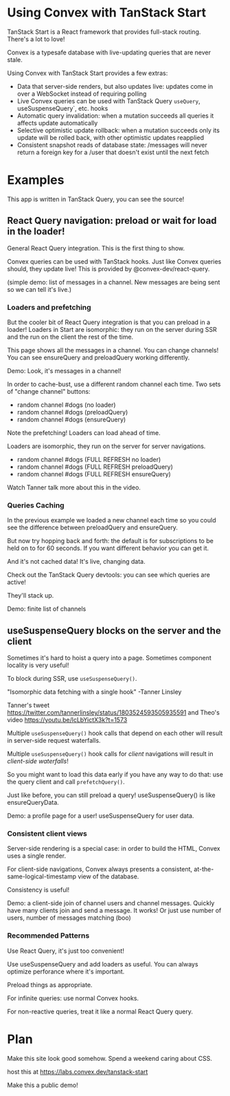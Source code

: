 # Using Convex with TanStack Start

TanStack Start is a React framework that provides full-stack routing. There's a lot to love!

Convex is a typesafe database with live-updating queries that are never stale.

Using Convex with TanStack Start provides a few extras:

- Data that server-side renders, but also updates live: updates come in over a WebSocket instead of requiring polling
- Live Convex queries can be used with TanStack Query `useQuery`, useSuspenseQuery`, etc. hooks
- Automatic query invalidation: when a mutation succeeds all queries it affects update automatically
- Selective optimistic update rollback: when a mutation succeeds only its update will be rolled back, with other optimistic updates reapplied
- Consistent snapshot reads of database state: /messages will never return a foreign key for a /user that doesn't exist until the next fetch

# Examples

This app is written in TanStack Query, you can see the source!

## React Query navigation: preload or wait for load in the loader!

General React Query integration. This is the first thing to show.

Convex queries can be used with TanStack hooks. Just like Convex queries should,
they update live! This is provided by @convex-dev/react-query.

(simple demo: list of messages in a channel. New messages are being sent so we can tell it's live.)

### Loaders and prefetching

But the cooler bit of React Query integration is that you can preload in a loader!
Loaders in Start are isomorphic:
they run on the server during SSR and the run on the client the rest of the time.

This page shows all the messages in a channel. You can change channels!
You can see ensureQuery and preloadQuery working differently.

Demo: Look, it's messages in a channel!

In order to cache-bust, use a different random channel each time.
Two sets of "change channel" buttons:

- random channel #dogs (no loader)
- random channel #dogs (preloadQuery)
- random channel #dogs (ensureQuery)

Note the prefetching! Loaders can load ahead of time.

Loaders are isomorphic, they run on the server for server navigations.

- random channel #dogs (FULL REFRESH no loader)
- random channel #dogs (FULL REFRESH preloadQuery)
- random channel #dogs (FULL REFRESH ensureQuery)

Watch Tanner talk more about this in the video.

### Queries Caching

In the previous example we loaded a new channel each time
so you could see the difference between preloadQuery and ensureQuery.

But now try hopping back and forth: the default is for subscriptions to be held on to for
60 seconds. If you want different behavior you can get it.

And it's not cached data! It's live, changing data.

Check out the TanStack Query devtools: you can see which queries are active!

They'll stack up.

Demo: finite list of channels

## useSuspenseQuery blocks on the server and the client

Sometimes it's hard to hoist a query into a page. Sometimes component locality is very useful!

To block during SSR, use `useSuspenseQuery()`.

"Isomorphic data fetching with a single hook" -Tanner Linsley

Tanner's tweet https://twitter.com/tannerlinsley/status/1803524593505935591
and Theo's video https://youtu.be/lcLbYictX3k?t=1573

Multiple `useSuspenseQuery()` hook calls that depend on each other will result in server-side request waterfalls.

Multiple `useSuspenseQuery()` hook calls for _client_ navigations will result in _client-side waterfalls_!

So you might want to load this data early if you have any way to do that: use the query client
and call `prefetchQuery()`.

Just like before, you can still preload a query! useSuspenseQuery() is like ensureQueryData.

Demo: a profile page for a user! useSuspenseQuery for user data.

### Consistent client views

Server-side rendering is a special case: in order to build the HTML, Convex uses a single render.

For client-side navigations, Convex always presents a consistent, at-the-same-logical-timestamp
view of the database.

Consistency is useful!

Demo: a client-side join of channel users and channel messages.
Quickly have many clients join and send a message.
It works! Or just use number of users, number of messages matching (boo)

### Recommended Patterns

Use React Query, it's just too convenient!

Use useSuspenseQuery and add loaders as useful.
You can always optimize perforance where it's important.

Preload things as appropriate.

For infinite queries: use normal Convex hooks.

For non-reactive queries, treat it like a normal React Query query.

# Plan

Make this site look good somehow. Spend a weekend caring about CSS.

host this at https://labs.convex.dev/tanstack-start

Make this a public demo!
